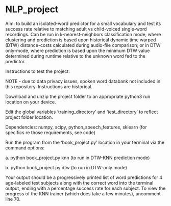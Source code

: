 # NLP_project

Aim: to build an isolated-word predictor for a small vocabulary and test its success rate relative to matching adult vs child-voiced single-word recordings. Can be run in k-nearest-neighbors classification mode, where clustering and prediction is based upon historical dynamic time warped (DTW) distance-costs calculated during audio-file comparison; or in DTW only-mode, where prediction is based upon the minimum DTW value determined during runtime relative to the unknown word fed to the predictor.

Instructions to test the project: 

NOTE - due to data privacy issues, spoken word databank not included in this repository. Instructions are historical.

Download and unzip the project folder to an appropriate python3 run location on your device.

Edit the global variables ‘training_directory’ and ‘test_directory’ to reflect project folder location.

Dependencies: numpy, scipy, python_speech_features, sklearn (for specifics re those requirements, see code)

Run the program from the ‘book_project.py’ location in your terminal via the command options:

a.	python book_project.py knn         (to run in DTW-KNN prediction mode)

b.	python book_project.py dtw        (to run in DTW-only mode)

Your output should be a progressively printed list of word predictions for 4 age-labeled test subjects along with the correct word into the terminal output, ending with a percentage success rate for each subject. To view the progress of the KNN trainer (which does take a few minutes), uncomment line 70.
